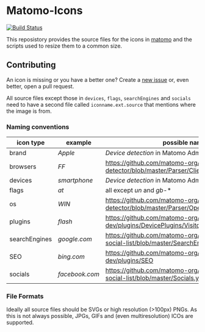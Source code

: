 # Matomo-Icons

[![Build Status](https://travis-ci.org/matomo-org/matomo-icons.svg?branch=master)](https://travis-ci.org/matomo-org/matomo-icons)

This reposistory provides the source files for the icons in [matomo](https://github.com/matomo-org/matomo) and the scripts used to resize them to a common size.

## Contributing

An icon is missing or you have a better one? Create a [new issue](https://github.com/matomo-org/matomo-icons/issues/new) or, even better, open a pull request.

All source files except those in `devices`, `flags`, `searchEngines` and `socials` need to have a second file called `iconname.ext.source` that mentions where the image is from.

### Naming conventions

| icon type | example | possible names |
| --------- | ------- | ----------- |
|brand|*Apple*| *Device detection* in Matomo Administration page|
|browsers|*FF*|https://github.com/matomo-org/device-detector/blob/master/Parser/Client/Browser.php#L29 |
|devices|*smartphone*| *Device detection* in Matomo Administration page|
|flags|*at*| all except *un* and *gb-** |
|os|*WIN*|https://github.com/matomo-org/device-detector/blob/master/Parser/OperatingSystem.php#L30 |
|plugins|*flash*|https://github.com/matomo-org/matomo/blob/3.x-dev/plugins/DevicePlugins/Visitor.php#L26 |
|searchEngines|*google.com*|https://github.com/matomo-org/searchengine-and-social-list/blob/master/SearchEngines.yml |
|SEO|*bing.com*|https://github.com/matomo-org/matomo/tree/3.x-dev/plugins/SEO |
|socials|*facebook.com*|https://github.com/matomo-org/searchengine-and-social-list/blob/master/Socials.yml |

### File Formats

Ideally all source files should be SVGs or high resolution (>100px) PNGs. As this is not always possible, JPGs, GIFs and (even multiresolution) ICOs are supported.
